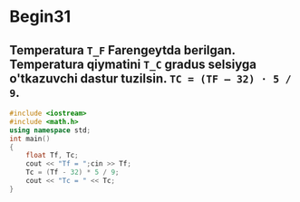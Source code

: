 # Begin31
## Temperatura `T_F` Farengeytda berilgan. Temperatura qiymatini `T_C` gradus selsiyga o'tkazuvchi dastur tuzilsin. `TC = (TF – 32) · 5 / 9`.
```cpp
#include <iostream>
#include <math.h>
using namespace std;
int main()
{
    float Tf, Tc;
    cout << "Tf = ";cin >> Tf;
    Tc = (Tf - 32) * 5 / 9;
    cout << "Tc = " << Tc;
}
```

